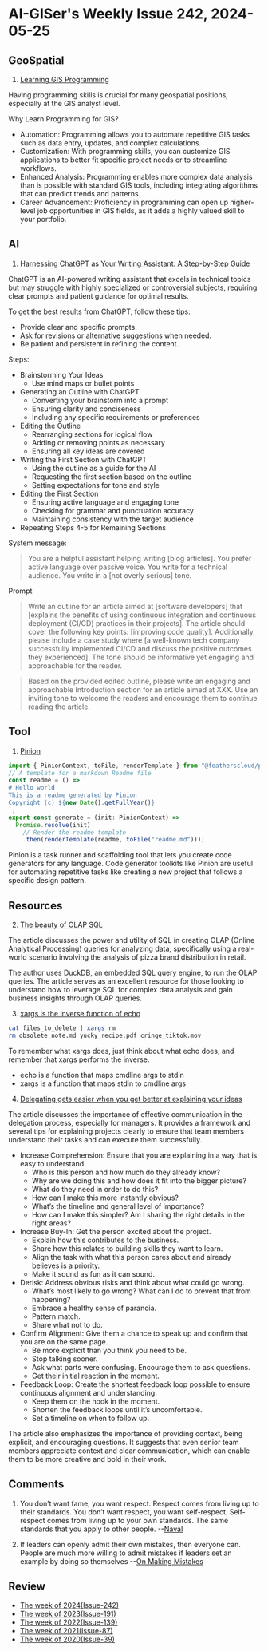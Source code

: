 # AI-GISer's Weekly Issue 242, 2024-05-25

## GeoSpatial

1. [Learning GIS Programming](https://www.geographyrealm.com/learning-programming-for-gis/)

Having programming skills is crucial for many geospatial positions, especially at the GIS analyst level.

Why Learn Programming for GIS?

- Automation: Programming allows you to automate repetitive GIS tasks such as data entry, updates, and complex calculations.
- Customization: With programming skills, you can customize GIS applications to better fit specific project needs or to streamline workflows.
- Enhanced Analysis: Programming enables more complex data analysis than is possible with standard GIS tools, including integrating algorithms that can predict trends and patterns.
- Career Advancement: Proficiency in programming can open up higher-level job opportunities in GIS fields, as it adds a highly valued skill to your portfolio.

## AI

1. [Harnessing ChatGPT as Your Writing Assistant: A Step-by-Step Guide](https://markus.oberlehner.net/blog/harnessing-chatgpt-as-your-writing-assistant-a-step-by-step-guide/)

ChatGPT is an AI-powered writing assistant that excels in technical topics but may struggle with highly specialized or controversial subjects, requiring clear prompts and patient guidance for optimal results.

To get the best results from ChatGPT, follow these tips:

- Provide clear and specific prompts.
- Ask for revisions or alternative suggestions when needed.
- Be patient and persistent in refining the content.

Steps:

- Brainstorming Your Ideas
  - Use mind maps or bullet points
- Generating an Outline with ChatGPT
  - Converting your brainstorm into a prompt
  - Ensuring clarity and conciseness
  - Including any specific requirements or preferences
- Editing the Outline
  - Rearranging sections for logical flow
  - Adding or removing points as necessary
  - Ensuring all key ideas are covered
- Writing the First Section with ChatGPT
  - Using the outline as a guide for the AI
  - Requesting the first section based on the outline
  - Setting expectations for tone and style
- Editing the First Section
  - Ensuring active language and engaging tone
  - Checking for grammar and punctuation accuracy
  - Maintaining consistency with the target audience
- Repeating Steps 4-5 for Remaining Sections

System message:

> You are a helpful assistant helping writing [blog articles]. You prefer active language over passive voice. You write for a technical audience. You write in a [not overly serious] tone.

Prompt

> Write an outline for an article aimed at [software developers] that [explains the benefits of using continuous integration and continuous deployment (CI/CD) practices in their projects]. The article should cover the following key points: [improving code quality]. Additionally, please include a case study where [a well-known tech company successfully implemented CI/CD and discuss the positive outcomes they experienced]. The tone should be informative yet engaging and approachable for the reader.

> Based on the provided edited outline, please write an engaging and approachable Introduction section for an article aimed at XXX. Use an inviting tone to welcome the readers and encourage them to continue reading the article.

## Tool

1. [Pinion](https://github.com/featherscloud/pinion)

```ts
import { PinionContext, toFile, renderTemplate } from "@featherscloud/pinion";
// A template for a markdown Readme file
const readme = () => `
# Hello world
This is a readme generated by Pinion
Copyright (c) ${new Date().getFullYear()}
`;
export const generate = (init: PinionContext) =>
  Promise.resolve(init)
    // Render the readme template
    .then(renderTemplate(readme, toFile("readme.md")));
```

Pinion is a task runner and scaffolding tool that lets you create code generators for any language. Code generator toolkits like Pinion are useful for automating repetitive tasks like creating a new project that follows a specific design pattern.

## Resources

2. [The beauty of OLAP SQL](https://taki-mekhalfa.github.io/misc/2024/04/14/beauty_of_olap_sql.html)

The article discusses the power and utility of SQL in creating OLAP (Online Analytical Processing) queries for analyzing data, specifically using a real-world scenario involving the analysis of pizza brand distribution in retail.

The author uses DuckDB, an embedded SQL query engine, to run the OLAP queries. The article serves as an excellent resource for those looking to understand how to leverage SQL for complex data analysis and gain business insights through OLAP queries.

3. [xargs is the inverse function of echo](https://dhashe.com/xargs-is-the-inverse-function-of-echo.html)

```sh
cat files_to_delete | xargs rm
rm obsolete_note.md yucky_recipe.pdf cringe_tiktok.mov
```

To remember what xargs does, just think about what echo does, and remember that xargs performs the inverse.

- echo is a function that maps cmdline args to stdin
- xargs is a function that maps stdin to cmdline args

4. [Delegating gets easier when you get better at explaining your ideas](https://newsletter.weskao.com/p/delegating-and-explaining)

The article discusses the importance of effective communication in the delegation process, especially for managers. It provides a framework and several tips for explaining projects clearly to ensure that team members understand their tasks and can execute them successfully.

- Increase Comprehension: Ensure that you are explaining in a way that is easy to understand.
  - Who is this person and how much do they already know?
  - Why are we doing this and how does it fit into the bigger picture?
  - What do they need in order to do this?
  - How can I make this more instantly obvious?
  - What’s the timeline and general level of importance?
  - How can I make this simpler? Am I sharing the right details in the right areas?
- Increase Buy-In: Get the person excited about the project.
  - Explain how this contributes to the business.
  - Share how this relates to building skills they want to learn.
  - Align the task with what this person cares about and already believes is a priority.
  - Make it sound as fun as it can sound.
- Derisk: Address obvious risks and think about what could go wrong.
  - What’s most likely to go wrong? What can I do to prevent that from happening?
  - Embrace a healthy sense of paranoia.
  - Pattern match.
  - Share what not to do.
- Confirm Alignment: Give them a chance to speak up and confirm that you are on the same page.
  - Be more explicit than you think you need to be.
  - Stop talking sooner.
  - Ask what parts were confusing. Encourage them to ask questions.
  - Get their initial reaction in the moment.
- Feedback Loop: Create the shortest feedback loop possible to ensure continuous alignment and understanding.
  - Keep them on the hook in the moment.
  - Shorten the feedback loops until it’s uncomfortable.
  - Set a timeline on when to follow up.

The article also emphasizes the importance of providing context, being explicit, and encouraging questions. It suggests that even senior team members appreciate context and clear communication, which can enable them to be more creative and bold in their work.

## Comments

1. You don’t want fame, you want respect. Respect comes from living up to their standards. You don’t want respect, you want self-respect. Self-respect comes from living up to your own standards. The same standards that you apply to other people. --[Naval](https://x.com/naval/status/1788915647348707744)

2. If leaders can openly admit their own mistakes, then everyone can. People are much more willing to admit mistakes if leaders set an example by doing so themselves --[On Making Mistakes](https://read.perspectiveship.com/p/on-making-mistakes)

## Review

- [The week of 2024(Issue-242)](../2024/issue-242.md)
- [The week of 2023(Issue-191)](../2023/issue-191.md)
- [The week of 2022(Issue-139)](../2022/issue-139.md)
- [The week of 2021(Issue-87)](../2021/issue-87.md)
- [The week of 2020(Issue-39)](../2020/issue-39.md)
